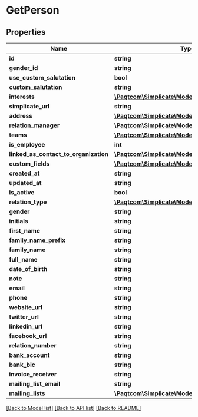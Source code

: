 # GetPerson

## Properties

 Name                                  | Type                                                                      | Description | Notes      
---------------------------------------|---------------------------------------------------------------------------|-------------|------------
 **id**                                | **string**                                                                |             | [optional] 
 **gender_id**                         | **string**                                                                |             | [optional] 
 **use_custom_salutation**             | **bool**                                                                  |             | [optional] 
 **custom_salutation**                 | **string**                                                                |             | [optional] 
 **interests**                         | [**\Paqtcom\Simplicate\Model\GetInterest[]**](GetInterest.md)                 |             | [optional] 
 **simplicate_url**                    | **string**                                                                |             | [optional] 
 **address**                           | [**\Paqtcom\Simplicate\Model\GetAddress[]**](GetAddress.md)                   |             | [optional] 
 **relation_manager**                  | [**\Paqtcom\Simplicate\Model\Employee**](Employee.md)                         |             | [optional] 
 **teams**                             | [**\Paqtcom\Simplicate\Model\GetTeamSimple[]**](GetTeamSimple.md)             |             | [optional] 
 **is_employee**                       | **int**                                                                   |             | [optional] 
 **linked_as_contact_to_organization** | [**\Paqtcom\Simplicate\Model\OrganizationContact[]**](OrganizationContact.md) |             | [optional] 
 **custom_fields**                     | [**\Paqtcom\Simplicate\Model\GetCustomField[]**](GetCustomField.md)           |             | [optional] 
 **created_at**                        | **string**                                                                |             | [optional] 
 **updated_at**                        | **string**                                                                |             | [optional] 
 **is_active**                         | **bool**                                                                  |             | [optional] 
 **relation_type**                     | [**\Paqtcom\Simplicate\Model\RelationType**](RelationType.md)                 |             | [optional] 
 **gender**                            | **string**                                                                |             | [optional] 
 **initials**                          | **string**                                                                |             | [optional] 
 **first_name**                        | **string**                                                                |             | [optional] 
 **family_name_prefix**                | **string**                                                                |             | [optional] 
 **family_name**                       | **string**                                                                |             | [optional] 
 **full_name**                         | **string**                                                                |             | [optional] 
 **date_of_birth**                     | **string**                                                                |             | [optional] 
 **note**                              | **string**                                                                |             | [optional] 
 **email**                             | **string**                                                                |             | [optional] 
 **phone**                             | **string**                                                                |             | [optional] 
 **website_url**                       | **string**                                                                |             | [optional] 
 **twitter_url**                       | **string**                                                                |             | [optional] 
 **linkedin_url**                      | **string**                                                                |             | [optional] 
 **facebook_url**                      | **string**                                                                |             | [optional] 
 **relation_number**                   | **string**                                                                |             | [optional] 
 **bank_account**                      | **string**                                                                |             | [optional] 
 **bank_bic**                          | **string**                                                                |             | [optional] 
 **invoice_receiver**                  | **string**                                                                |             | [optional] 
 **mailing_list_email**                | **string**                                                                |             | [optional] 
 **mailing_lists**                     | [**\Paqtcom\Simplicate\Model\PersonMailingList[]**](PersonMailingList.md)     |             | [optional] 

[[Back to Model list]](../README.md#documentation-for-models) [[Back to API list]](../README.md#documentation-for-api-endpoints) [[Back to README]](../README.md)


